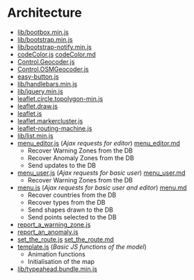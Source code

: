 # Architecture
* [lib/bootbox.min.js](lib/bootbox.min.js)
* [lib/bootstrap.min.js](lib/bootstrap.min.js)
* [lib/bootstrap-notify.min.js](lib/bootstrap-notify.min.js)
* [codeColor.js](codeColor.js) [codeColor.md](codeColor.md)
* [Control.Geocoder.js](Control.Geocoder.js)
* [Control.OSMGeocoder.js](Control.OSMGeocoder.js)
* [easy-button.js](easy-button.js)
* [lib/handlebars.min.js](lib/handlebars.min.js)
* [lib/jquery.min.js](lib/jquery.min.js)
* [leaflet.circle.topolygon-min.js](leaflet.circle.topolygon-min.js)
* [leaflet.draw.js](leaflet.draw.js)
* [leaflet.js](leaflet.js)
* [leaflet.markercluster.js](leaflet.markercluster.js)
* [leaflet-routing-machine.js](leaflet-routing-machine.js)
* [lib/list.min.js](lib/list.min.js)
* [menu_editor.js](menu_editor.js) (*Ajax requests for editor*) [menu_editor.md](menu_editor.md)
  * Recover Warning Zones from the DB
  * Recover Anomaly Zones from the DB
  * Send updates to the DB
* [menu_user.js](menu_user.js) (*Ajax requests for basic user*) [menu_user.md](menu_user.md)
  * Recover Warning Zones from the DB
* [menu.js](menu.js) (*Ajax requests for basic user and editor*) [menu.md](menu.md)
  * Recover countries from the DB
  * Recover types from the DB
  * Send shapes drawn to the DB
  * Send points selected to the DB
* [report_a_warning_zone.js](report_a_warning_zone.js)
* [report_an_anomaly.js](report_an_anomaly.js)
* [set_the_route.js](set_the_route.js) [set_the_route.md](set_the_route.md)
* [template.js](template.js) (*Basic JS functions of the model*)
  * Animation functions
  * Initialisation of the map
* [lib/typeahead.bundle.min.js](lib/typeahead.bundle.min.js)
